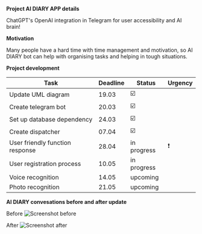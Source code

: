 **Project AI DIARY APP details**

ChatGPT's OpenAI integration in Telegram for user accessibility and AI brain!

**Motivation**

Many people have a hard time with time management and motivation, so AI DIARY bot can help with organising tasks
and helping in tough situations.

**Project development**

| **Task**                        | **Deadline** | **Status**              | Urgency       |
|---------------------------------|--------------|-------------------------|---------------|
| Update UML diagram              | 19.03        | :ballot_box_with_check: |               |
| Create telegram bot             | 20.03        | :ballot_box_with_check: |               |
| Set up database dependency      | 24.03        | :ballot_box_with_check: |               |
| Create dispatcher               | 07.04        | :ballot_box_with_check: |               |
| User friendly function response | 28.04        | in progress             | :exclamation: |
| User registration process       | 10.05        | in progress             |               |
| Voice recognition               | 14.05        | upcoming                |               |
| Photo recognition               | 21.05        | upcoming                |               |

**AI DIARY convesations before and after update**

Before
![Screenshot before](![before](https://github.com/anastasijaIZV/demo/assets/148444839/7abbddf3-4d87-4c51-bab0-fa24442c53fd))

After
![Screenshot after](![after](https://github.com/anastasijaIZV/demo/assets/148444839/6b9fbc14-c1fa-4624-8e6b-c385863165b5))

